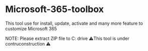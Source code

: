 # Microsoft-365-toolbox
This tool use for install, update, activate and many more feature to customize Microsoft 365

NOTE: Please extract ZIP file to C: drive
     ⚠️This tool is under contruconstruction ⚠️
